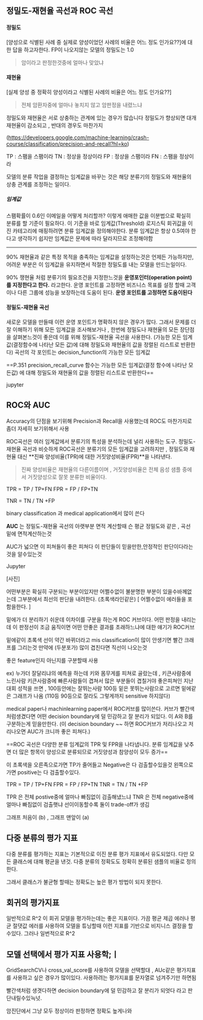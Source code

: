## 정밀도-재현율 곡선과 ROC 곡선

#### 정밀도
[양성으로 식별된 사례 중 실제로 양성이었던 사례의 비율은 어느 정도 인가요??]에 대한 답을 하고자한다.
	FP이 나오지않는 모델의 정밀도는 1.0
>  암이라고 판정한것중에 얼마나 맞았냐

#### 재현율
[실제 양성 중 정확히 양성이라고 식별된 사례의 비율은 어느 정도 인가요??]

> 전체 암환자중에 얼마나 놓치지 않고 암판정을 내렸느냐 

정밀도와 재현율은 서로 상충하는 관계에 있는 경우가 많습니다
정밀도가 향상되면 대개 재현율이 감소되고 , 반대의 경우도 마찬가지

(https://developers.google.com/machine-learning/crash-course/classification/precision-and-recall?hl=ko)

TP : 스팸을 스팸이라
TN : 정상을 정상이라
FP : 정상을 스팸이라
FN : 스팸을 정상이라


모델의 분류 작업을 결정하는 임계값을 바꾸는 것은 해당 분류기의 정밀도와 재현율의 상충 관계를 조정하는 일이다.


##### 임계값
스팸확률이 0.6인 이메일을 어떻게 처리할까?
이렇게 애매한 값을 이분법으로 확실히 분류를 할 기준이 필요하다. 이 기준을 바로 임계값(Threshold)
로지스틱 회귀값을 이진 카테고리에 매핑하려면 분류 임계값을 정의해야한다. 분류 임계값은 항상 0.5여야 한다고 생각하기 쉽지만 임계값은 문제에 따라 달라지므로 조정해야함

***


90% 재현율과 같은 특정 목적을 충족하는 임계값을 설정하는것은 언제든 가능하지만, 어려운 부분은 이 임계값을 유지하면서 적절한 정밀도를 내는 모델을 만드는일이다.

90% 쟁현율 처럼 분류기의 필요조건을 지정한느것을 **운영포인터(operation point)를 지정한다고 한다.** 라고한다.
운영 포인트를 고정하면 비즈니스 목표를 설정 할때 고객이나 다른 그룹에 성능을 보장하는데 도움이 된다.
**운영 포인트를 고정하면 도움이된다**


#### 정밀도-재현율 곡선
새로운 모델을 만들때 이런 운영 포인트가 명확하지 않은 경우가 많다. 
그래서 문제를 더 잘 이해하기 위해 모든 임계값을 조사해보거나 , 한번에 정밀도나 재현율의 모든 장단점을 살펴본느것이 좋은데 
이를 위해 정밀도-재현율 곡선을 사용한다.
(가능한 모든 임계값(결정함수에 나타난 모든 값)에 대해 정밀도와 재현율의 값을 정렬된 리스트로 반환한다)
곡선의 각 포인트는 decision_function의 가능한 모든 임계값



==P.351 precision_recall_curve 함수는 가능한 모든 임계값(결정 함수에 나타난 모든값) 에 대해 정밀도와 재현율의 값을 정렬된 리스트로 반환한다==

jupyter



## ROC와 AUC

Accuracy의 단점을 보기위해 Precision과 Recall을 사용했는데 ROC도 마찬가지로 좀더 자세히 보기위해서 사용

ROC곡선은 여러 임계값에서 분류기의 특성을 분석하는데 널리 사용하는 도구.
정밀도-재현율 곡선과 비슷하게 ROC곡선은 분류기의 모든 임계값을 고려하지만 , 정밀도와 재현율 대신 
**진짜 양성비율(TPR)에 대한 거짓양성비율(FPR)**을 나타낸다.
> 진짜 양성비율은 재현율의 다른이름이며 , 거짓양성비율은 전체 음성 샘플 중에서 거짓양성으로 잘못 분류한 비율이다.

TPR = TP / TP+FN
FPR = FP / FP+TN

TNR = TN / TN +FP

binary classification 과 medical application에서 많이 쓴다

**AUC** 는 정밀도-재현율 곡선의 아랫부분 면적 계산할때 슨 평균 정밀도와 같은 , 곡선 밑에 면적계산하는것

AUC가 넓으면 이 피쳐들이 좋은 피쳐다 이 판단들이 믿을만한,안정적인 판단이다라는것을 알수있는것

Jupyter


[사진]

어떤부분은 확실히 구분되는 부분이있지만
어쩔수없이 불분명한 부분이 있을수바께없는데 그부분에서 최선의 판단을 내려한다. (초록색라인같은)
[ 어쩔수없이 에러들을 포함을한다. ]

밑에가  더 분리하기 쉬운데 
이차이를 구분을 하는게 ROC 커브이다. 
어떤 판정을 내리는데 이 판정선이 조금 움직이면 어떤 안좋은 결과를 초래하느냐에 대한 얘기가 ROC커브

밑에같이 초록색 선이 약간 바뀌더라고  mis classification이 많이 안생기면 빨간 크래프를 그리는것
만약에 (두분포가) 많이 겹친다면 직선이 나오는것

좋은 feature인지 아닌지를 구분할때 사용

ex)
누가더 잘달리냐의 예측을 하는데
키와 몸무게를 피쳐로 골랐는데 ,  키큰사람중에 느린사람 키큰사람중에 빠른사람들이 겹쳐서 많은 부분들이 겹칠거야
좋은피쳐인 지난대회 성적을 쓰면 , 100등안에는 잘뛰는사람 100등 밑은 못뛰는사람으로 고르면 밑에같은 그래프가 나옴 (110등 90등으로 잘라도 그렇게까지 sensitive 하지않다)

medical paper나 machinlearning paper에서 ROC커브를 많이쓴다. 커브가 빨간색처럼생겼다면  어떤 decision boundary에 덜 민감하고 잘 분리가 되있다. 이 A와 B를 구분하는게 믿을만한다.
(이 decision boundary ~~ 하면 ROC커브가 저리나오고 저리나오면 AUC가 크니까 좋은 피쳐다.)

==ROC 곡선은 다양한 분류 임계값의 TPR 및 FPR을 나타냅니다. 분류 임계값을 낮추면 더 많은 항목이 양성으로 분류되므로 거짓양성과 참양성이 모두 증가==


이 초록색을 오른족으로가면  TP가 줄어들고 Negative은 다 검출할수있을것
왼쪽으로 가면	positive는 다 검출할수있다.

TPR = TP / TP+FN
FPR = FP / FP+TN
TNR = TN / TN +FP

TPR 은 전체 postive중에 얼마나 빠짐없이 검출해냈느냐
TNR 은 전체 negative중에 얼마나 빠짐없이 검출햇냐
선이이동할수록 둘이 trade-off가 생김

그래프 처음이 (b) , 그래프 맨앞이 (a)



## 다중 분류의 평가 지표

다중 분류를 평가하는 지표는 기본적으로 이진 분류 평가 지표에서 유도되었다.
다만 모든 클래스에 대해 평균을 낸것. 다중 분류의 정확도도 정확히 분류된 샘플의 비율로 정의한다.

그래서 클래스가 불균형 할때는 정확도는 높은 평가 방법이 되지 못한다.

## 회귀의 평가지표

일반적으로 R^2 이 회귀 모델을 평가하는데는 좋은 지표이다.
가끔 평균 제곱 에러나 평균 절댓값 에러를 사용하여 모델을 튜닝할때 이런 지표를 기반으로 비지니스 결정을 할수있다.
그러나 일번적으로 R^2

## 모델 선택에서 평가 지표 사용학;ㅣ

GridSearchCV나 cross_val_score를 사용하여 모델을 선택할대 , AUc같은 평가지표를 사용하고 싶은 경우가 많이있다.
사용하려는 평가지표를 문자열로 넘겨주기만 하면됨



빨간색처럼 생겻다하면 decision boundary에 덜 민감하고 잘 분리가 되엇다 라고 판단내릴수있늑넛.


암진단에서 그냥 모두 정상이라 판정하면 정확도 높게나와




